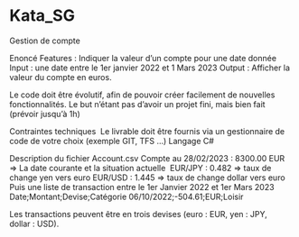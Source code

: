 # Kata_SG
Gestion de compte

Enoncé
Features : Indiquer la valeur d’un compte pour une date donnée
Input : une date entre le 1er janvier 2022 et 1 Mars 2023
Output : Afficher la valeur du compte en euros.

Le code doit être évolutif, afin de pouvoir créer facilement de nouvelles fonctionnalités.
Le but n’étant pas d’avoir un projet fini, mais bien fait (prévoir jusqu’à 1h)

Contraintes techniques 
Le livrable doit être fournis via un gestionnaire de code de votre choix (exemple GIT, TFS …)
Langage C# 


Description du fichier Account.csv
Compte au 28/02/2023 : 8300.00 EUR => La date courante et la situation actuelle  
EUR/JPY : 0.482 => taux de change yen vers euro
EUR/USD : 1.445 => taux de change dollar vers euro
Puis une liste de transaction entre le 1er Janvier 2022 et 1er Mars 2023
Date;Montant;Devise;Catégorie
06/10/2022;-504.61;EUR;Loisir

Les transactions peuvent être en trois devises (euro : EUR, yen : JPY, dollar : USD).
